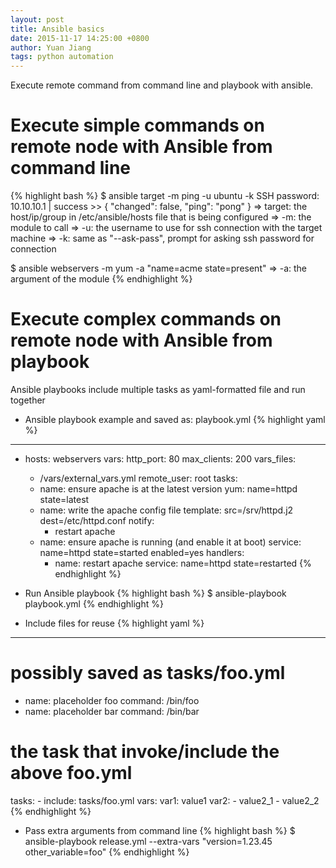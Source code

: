 ```yaml
---
layout: post
title: Ansible basics
date: 2015-11-17 14:25:00 +0800
author: Yuan Jiang
tags: python automation
---
```


Execute remote command from command line and playbook with ansible.

# Execute simple commands on remote node with Ansible from command line
{% highlight bash %}
$ ansible target -m ping -u ubuntu -k
SSH password:
10.10.10.1 | success >> {
    "changed": false,
    "ping": "pong"
}
=> target: the host/ip/group in /etc/ansible/hosts file that is being configured
=> -m: the module to call
=> -u: the username to use for ssh connection with the target machine
=> -k: same as "--ask-pass", prompt for asking ssh password for connection

$ ansible webservers -m yum -a "name=acme state=present"
=> -a: the argument of the module
{% endhighlight %}

# Execute complex commands on remote node with Ansible from playbook
Ansible playbooks include multiple tasks as yaml-formatted file and run together

- Ansible playbook example and saved as: playbook.yml
{% highlight yaml %}
---
- hosts: webservers
  vars:
    http_port: 80
    max_clients: 200
  vars_files:
    - /vars/external_vars.yml
  remote_user: root
  tasks:
  - name: ensure apache is at the latest version
    yum: name=httpd state=latest
  - name: write the apache config file
    template: src=/srv/httpd.j2 dest=/etc/httpd.conf
    notify:
    - restart apache
  - name: ensure apache is running (and enable it at boot)
    service: name=httpd state=started enabled=yes
  handlers:
    - name: restart apache
      service: name=httpd state=restarted
{% endhighlight %}

- Run Ansible playbook
{% highlight bash %}
$ ansible-playbook playbook.yml
{% endhighlight %}

- Include files for reuse
{% highlight yaml %}
---
# possibly saved as tasks/foo.yml
- name: placeholder foo
  command: /bin/foo
- name: placeholder bar
  command: /bin/bar

# the task that invoke/include the above foo.yml
  tasks:
    - include: tasks/foo.yml
      vars:
          var1: value1
          var2:
              - value2_1
              - value2_2
{% endhighlight %}

- Pass extra arguments from command line
{% highlight bash %}
$ ansible-playbook release.yml --extra-vars "version=1.23.45 other_variable=foo"
{% endhighlight %}

